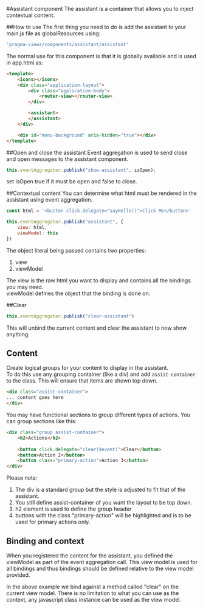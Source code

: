 #Assistant component
The assistant is a container that allows you to inject contextual content.

##How to use
The first thing you need to do is add the assistant to your main.js file as globalResources using:

```js
'pragma-views/components/assistant/assistant'
```

The normal use for this component is that it is globally available and is used in app.html as:

```html
<template>
    <icons></icons>
    <div class="application-layout">
        <div class="application-body">
            <router-view></router-view>
        </div>

        <assistant>
        </assistant>
    </div>

    <div id="menu-background" aria-hidden="true"></div>
</template>
```

##Open and close the assistant
Event aggregation is used to send close and open messages to the assistant component.

```js
this.eventAggregator.publish("show-assistant", isOpen);
```

set isOpen true if it must be open and false to close.

##Contextual content
You can determine what html must be rendered in the assistant using event aggregation.

```js
const html = '<button click.delegate="sayHello()">Click Me</button>'

this.eventAggregator.publish("assistant", {
    view: html,
    viewModel: this
})
```

The object literal being passed contains two properties:
1. view
1. viewModel

The view is the raw html you want to display and contains all the bindings you may need.  
viewModel defines the object that the binding is done on.

##Clear
```js
this.eventAggregator.publish("clear-assistant")
```

This will unbind the current content and clear the assistant to now show anything.

## Content
Create logical groups for your content to display in the assistant.  
To do this use any grouping container (like a div) and add `assist-container` to the class.
This will ensure that items are shown top down.

```html
<div class="assist-container">
... content goes here
</div>
```

You may have functional sections to group different types of actions.
You can group sections like this:

```html
<div class="group assist-container">
    <h2>Actions</h2>
    
    <button click.delegate="clear($event)">Clear</button>
    <button>Action 2</button>
    <button class="primary-action">Action 3</button>
</div>
```

Please note:
1. The div is a standard group but the style is adjusted to fit that of the assistant.
1. You still define assist-container of you want the layout to be top down.
1. h2 element is used to define the group header
1. buttons with the class "primary-action" will be highlighted and is to be used for primary actions only.

## Binding and context
When you registered the content for the assistant, you defined the viewModel as part of the event aggregation call.
This view model is used for all bindings and thus bindings should be defined relative to the view model provided.

In the above example we bind against a method called "clear" on the current view model.
There is no limitation to what you can use as the context, any javascript class instance can be used as the view model.